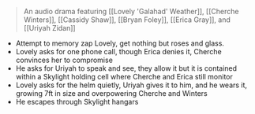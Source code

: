 >An audio drama featuring [[Lovely 'Galahad' Weather]], [[Cherche Winters]], [[Cassidy Shaw]], [[Bryan Foley]], [[Erica Gray]], and [[Uriyah Zidan]]

+ Attempt to memory zap Lovely, get nothing but roses and glass. 
+ Lovely asks for one phone call, though Erica denies it, Cherche convinces her to compromise
+ He asks for Uriyah to speak and see, they allow it but it is contained within a Skylight holding cell where Cherche and Erica still monitor
+ Lovely asks for the helm quietly, Uriyah gives it to him, and he wears it, growing 7ft in size and overpowering Cherche and Winters
+ He escapes through Skylight hangars